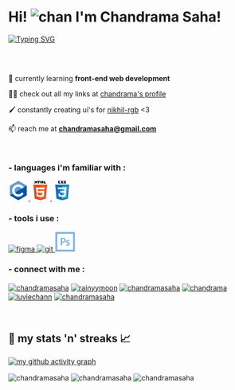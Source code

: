 <h1 align="left">Hi! <img  src="https://raw.githubusercontent.com/aemmadi/aemmadi/master/wave.gif" alt="chan" width="30px" height="30px"> I'm Chandrama Saha!  </h1>
 
<a href="https://git.io/typing-svg"><img src="https://readme-typing-svg.herokuapp.com?font=open+sans&weight=600&duration=3000&pause=10&color=C769F7&multiline=true&width=435&height=100&lines=sophomore+at+srmist(ktr)%2C+chennai;loves+to+design+user+interfaces!;currently+learning+web+dev." alt="Typing SVG" /></a>

<br>
<br>

🌱 currently learning **front-end web development**

👨‍💻 check out all my links at [chandrama's profile](https://kzilla.xyz/chandrama)

🖌️ constantly creating ui's for [nikhil-rgb](https://github.com/nikhil-rgb) <3

📫 reach me at **chandramasaha@gmail.com**

<br>

<h3 align="left"> - languages i'm familiar with :</h3>
<p align="left"> 
  <a href="https://www.cprogramming.com/" target="_blank" rel="noreferrer"> <img src="https://raw.githubusercontent.com/devicons/devicon/master/icons/c/c-original.svg" alt="c" width="40" height="40"/> </a> 
  <a href="https://www.w3.org/html/" target="_blank" rel="noreferrer"> <img src="https://raw.githubusercontent.com/devicons/devicon/master/icons/html5/html5-original-wordmark.svg" alt="html5" width="40" height="40"/> </a> 
  <a href="https://www.w3schools.com/css/" target="_blank" rel="noreferrer"> <img src="https://raw.githubusercontent.com/devicons/devicon/master/icons/css3/css3-original-wordmark.svg" alt="css3" width="40" height="40"/> </a> 
  
<h3 align="left"> - tools i use :</h3>
  <a href="https://www.figma.com/" target="_blank" rel="noreferrer"> <img src="https://www.vectorlogo.zone/logos/figma/figma-icon.svg" alt="figma" width="40" height="40"/> </a> 
  <a href="https://git-scm.com/" target="_blank" rel="noreferrer"> <img src="https://www.vectorlogo.zone/logos/git-scm/git-scm-icon.svg" alt="git" width="40" height="40"/> </a> 
  <a href="https://www.photoshop.com/en" target="_blank" rel="noreferrer"> <img src="https://raw.githubusercontent.com/devicons/devicon/master/icons/photoshop/photoshop-line.svg" alt="photoshop" width="40" height="40"/> </a> 
</p>

<h3 align="left"> - connect with me :</h3>
<p align="left">
<a href="https://linkedin.com/in/chandramasaha" target="blank"><img align="center" src="https://raw.githubusercontent.com/rahuldkjain/github-profile-readme-generator/master/src/images/icons/Social/linked-in-alt.svg" alt="chandramasaha" height="30" width="40" /></a>
<a href="https://instagram.com/rainyymoon" target="blank"><img align="center" src="https://raw.githubusercontent.com/rahuldkjain/github-profile-readme-generator/master/src/images/icons/Social/instagram.svg" alt="rainyymoon" height="30" width="40" /></a>
<a href="https://dribbble.com/chandramasaha" target="blank"><img align="center" src="https://raw.githubusercontent.com/rahuldkjain/github-profile-readme-generator/master/src/images/icons/Social/dribbble.svg" alt="chandramasaha" height="30" width="40" /></a>
<a href="https://www.behance.net/chandrama" target="blank"><img align="center" src="https://raw.githubusercontent.com/rahuldkjain/github-profile-readme-generator/master/src/images/icons/Social/behance.svg" alt="chandrama" height="30" width="40" /></a>
<a href="https://www.youtube.com/c/luviechann" target="blank"><img align="center" src="https://raw.githubusercontent.com/rahuldkjain/github-profile-readme-generator/master/src/images/icons/Social/youtube.svg" alt="luviechann" height="30" width="40" /></a>
 <a href="https://codepen.io/chandramasaha" target="blank"><img align="center" src="https://raw.githubusercontent.com/rahuldkjain/github-profile-readme-generator/master/src/images/icons/Social/codepen.svg" alt="chandramasaha" height="30" width="40" /></a>
</p>

<br>

<h2 align="left">🎯 my stats 'n' streaks 📈</h2>

[![my github activity graph](https://activity-graph.herokuapp.com/graph?username=chandramasaha&bg_color=0d0d0d&color=c241f1&line=d800db&point=6d0075&area=true&hide_border=true)](https://github.com/ashutosh00710/github-readme-activity-graph)

<img align="center" src="https://github-readme-stats.vercel.app/api/top-langs?username=chandramasaha&theme=jolly&show_icons=true&locale=en&layout=compact" alt="chandramasaha" bg_color=0d0d0d/> 
<img align="center" src="https://github-readme-stats.vercel.app/api?username=chandramasaha&theme=jolly&show_icons=true&locale=en" alt="chandramasaha" bg_color=0d0d0d/> <img align="center" src="https://github-readme-streak-stats.herokuapp.com/?user=chandramasaha&theme=jolly" alt="chandramasaha" bg_color=0d0d0d/>




